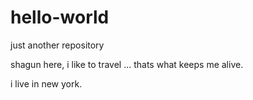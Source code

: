 # hello-world

just another repository

shagun here, i like to travel ... thats what keeps me alive.

i live in new york.
